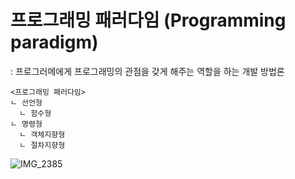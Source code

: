 # 프로그래밍 패러다임 (Programming paradigm)
: 프로그러메에게 프로그래밍의 관점을 갖게 해주는 역할을 하는 개발 방법론

```
<프로그래밍 패러다임>   
ﾤ 선언형   
  ﾤ 함수형   
ﾤ 명령형   
  ﾤ 객체지향형   
  ﾤ 절차지향형
```



![IMG_2385](https://github.com/Algosippda-CS/Yeonsu-CS/assets/82032452/7637b292-5d74-45d0-a50c-2b9f69087e8e)
